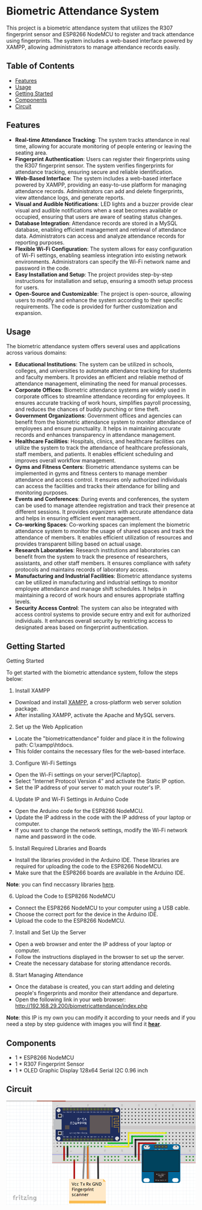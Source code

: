 # Biometric Attendance System

This project is a biometric attendance system that utilizes the R307 fingerprint sensor and ESP8266 NodeMCU to register and track attendance using fingerprints. The system includes a web-based interface powered by XAMPP, allowing administrators to manage attendance records easily.

## Table of Contents

- [Features](#features)
- [Usage](#usage)
- [Getting Started](#getting-started)
- [Components](#components)
- [Circuit](#circuit)

## Features

- **Real-time Attendance Tracking**: The system tracks attendance in real time, allowing for accurate monitoring of people entering or leaving the seating area.
- **Fingerprint Authentication**: Users can register their fingerprints using the R307 fingerprint sensor. The system verifies fingerprints for attendance tracking, ensuring secure and reliable identification.
- **Web-Based Interface**: The system includes a web-based interface powered by XAMPP, providing an easy-to-use platform for managing attendance records. Administrators can add and delete fingerprints, view attendance logs, and generate reports.
- **Visual and Audible Notifications**: LED lights and a buzzer provide clear visual and audible notifications when a seat becomes available or occupied, ensuring that users are aware of seating status changes.
- **Database Integration**: Attendance records are stored in a MySQL database, enabling efficient management and retrieval of attendance data. Administrators can access and analyze attendance records for reporting purposes.
- **Flexible Wi-Fi Configuration**: The system allows for easy configuration of Wi-Fi settings, enabling seamless integration into existing network environments. Administrators can specify the Wi-Fi network name and password in the code.
- **Easy Installation and Setup**: The project provides step-by-step instructions for installation and setup, ensuring a smooth setup process for users.
- **Open-Source and Customizable**: The project is open-source, allowing users to modify and enhance the system according to their specific requirements. The code is provided for further customization and expansion.

## Usage

The biometric attendance system offers several uses and applications across various domains:

- **Educational Institutions**: The system can be utilized in schools, colleges, and universities to automate attendance tracking for students and faculty members. It provides an efficient and reliable method of attendance management, eliminating the need for manual processes.
- **Corporate Offices**: Biometric attendance systems are widely used in corporate offices to streamline attendance recording for employees. It ensures accurate tracking of work hours, simplifies payroll processing, and reduces the chances of buddy punching or time theft.
- **Government Organizations**: Government offices and agencies can benefit from the biometric attendance system to monitor attendance of employees and ensure punctuality. It helps in maintaining accurate records and enhances transparency in attendance management.
- **Healthcare Facilities**: Hospitals, clinics, and healthcare facilities can utilize the system to track the attendance of healthcare professionals, staff members, and patients. It enables efficient scheduling and improves overall workflow management.
- **Gyms and Fitness Centers**: Biometric attendance systems can be implemented in gyms and fitness centers to manage member attendance and access control. It ensures only authorized individuals can access the facilities and tracks their attendance for billing and monitoring purposes.
- **Events and Conferences**: During events and conferences, the system can be used to manage attendee registration and track their presence at different sessions. It provides organizers with accurate attendance data and helps in ensuring efficient event management.
- **Co-working Spaces**: Co-working spaces can implement the biometric attendance system to monitor the usage of shared spaces and track the attendance of members. It enables efficient utilization of resources and provides transparent billing based on actual usage.
- **Research Laboratories**: Research institutions and laboratories can benefit from the system to track the presence of researchers, assistants, and other staff members. It ensures compliance with safety protocols and maintains records of laboratory access.
- **Manufacturing and Industrial Facilities**: Biometric attendance systems can be utilized in manufacturing and industrial settings to monitor employee attendance and manage shift schedules. It helps in maintaining a record of work hours and ensures appropriate staffing levels.
- **Security Access Control**: The system can also be integrated with access control systems to provide secure entry and exit for authorized individuals. It enhances overall security by restricting access to designated areas based on fingerprint authentication.

## Getting Started

Getting Started

To get started with the biometric attendance system, follow the steps below:

1. Install XAMPP

- Download and install [XAMPP](https://www.apachefriends.org/download.html), a cross-platform web server solution package.
- After installing XAMPP, activate the Apache and MySQL servers.

2. Set up the Web Application

- Locate the "biometricattendance" folder and place it in the following path: C:\xampp\htdocs.
- This folder contains the necessary files for the web-based interface.

3. Configure Wi-Fi Settings

- Open the Wi-Fi settings on your server[PC/laptop].
- Select "Internet Protocol Version 4" and activate the Static IP option.
- Set the IP address of your server to match your router's IP.

4. Update IP and Wi-Fi Settings in Arduino Code

- Open the Arduino code for the ESP8266 NodeMCU.
- Update the IP address in the code with the IP address of your laptop or computer.
- If you want to change the network settings, modify the Wi-Fi network name and password in the code.

5. Install Required Libraries and Boards

- Install the libraries provided in the Arduino IDE. These libraries are required for uploading the code to the ESP8266 NodeMCU.
- Make sure that the ESP8266 boards are available in the Arduino IDE.

**Note**: you can find neccassry libraries [here](Libraries).

6. Upload the Code to ESP8266 NodeMCU

- Connect the ESP8266 NodeMCU to your computer using a USB cable.
- Choose the correct port for the device in the Arduino IDE.
- Upload the code to the ESP8266 NodeMCU.

7. Install and Set Up the Server

- Open a web browser and enter the IP address of your laptop or computer.
- Follow the instructions displayed in the browser to set up the server.
- Create the necessary database for storing attendance records.

8. Start Managing Attendance

- Once the database is created, you can start adding and deleting people's fingerprints and monitor their attendance and departure.
- Open the following link in your web browser: http://192.168.29.200/biometricattendance/index.php

**Note**: this IP is my own you can modify it according to your needs and if you need a step by step guidence with images you will find it **[hear](Getting%20Started.pdf)**.

## Components

- 1 * ESP8266 NodeMCU
- 1 * R307 Fingerprint Sensor
- 1 * OLED Graphic Display 128x64 Serial I2C 0.96 inch

## Circuit

![Circuit Diagram](Circuit.PNG)
